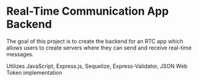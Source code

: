 # Real-Time Communication App Backend

The goal of this project is to create the backend for an RTC app which allows users to create servers where they can send and receive real-time messages.

Utilizes JavaScript, Express.js, Sequelize, Express-Validator, JSON Web Token implementation
